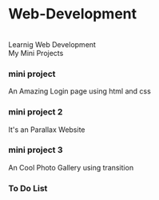 # Web-Development
<br>
Learnig Web Development
<br>
My Mini Projects
<br>
<h3>mini project</h3>
An Amazing Login page using html and css
<br>
<h3>mini project 2</h3>
It's an Parallax Website
<br>
<h3>mini project 3</h3>
An Cool Photo Gallery using transition
<h3>To Do List </h3>




